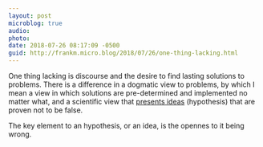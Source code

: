 ```yaml
---
layout: post
microblog: true
audio: 
photo: 
date: 2018-07-26 08:17:09 -0500
guid: http://frankm.micro.blog/2018/07/26/one-thing-lacking.html
---
```

One thing lacking is discourse and the desire to find lasting solutions to problems. There is a difference in a dogmatic view to problems, by which I mean a view in which solutions are pre-determined and implemented no matter what, and a scientific view that [presents ideas](https://www.newyorker.com/news/our-columnists/fifty-years-later-andrei-sakharovs-most-famous-essay-is-a-powerful-model-of-writing-for-social-change) (hypothesis) that are proven not to be false. 

The key element to an hypothesis, or an idea, is the opennes to it being wrong. 
